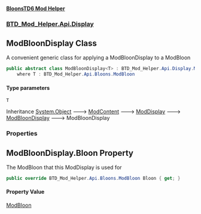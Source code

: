 #### [BloonsTD6 Mod Helper](index.md 'index')
### [BTD_Mod_Helper.Api.Display](index.md#BTD_Mod_Helper.Api.Display 'BTD_Mod_Helper.Api.Display')

## ModBloonDisplay<T> Class

A convenient generic class for applying a ModBloonDisplay to a ModBloon

```csharp
public abstract class ModBloonDisplay<T> : BTD_Mod_Helper.Api.Display.ModBloonDisplay
    where T : BTD_Mod_Helper.Api.Bloons.ModBloon
```
#### Type parameters

<a name='BTD_Mod_Helper.Api.Display.ModBloonDisplay_T_.T'></a>

`T`

Inheritance [System.Object](https://docs.microsoft.com/en-us/dotnet/api/System.Object 'System.Object') &#129106; [ModContent](BTD_Mod_Helper.Api.ModContent.md 'BTD_Mod_Helper.Api.ModContent') &#129106; [ModDisplay](BTD_Mod_Helper.Api.Display.ModDisplay.md 'BTD_Mod_Helper.Api.Display.ModDisplay') &#129106; [ModBloonDisplay](BTD_Mod_Helper.Api.Display.ModBloonDisplay.md 'BTD_Mod_Helper.Api.Display.ModBloonDisplay') &#129106; ModBloonDisplay<T>
### Properties

<a name='BTD_Mod_Helper.Api.Display.ModBloonDisplay_T_.Bloon'></a>

## ModBloonDisplay<T>.Bloon Property

The ModBloon that this ModDisplay is used for

```csharp
public override BTD_Mod_Helper.Api.Bloons.ModBloon Bloon { get; }
```

#### Property Value
[ModBloon](BTD_Mod_Helper.Api.Bloons.ModBloon.md 'BTD_Mod_Helper.Api.Bloons.ModBloon')